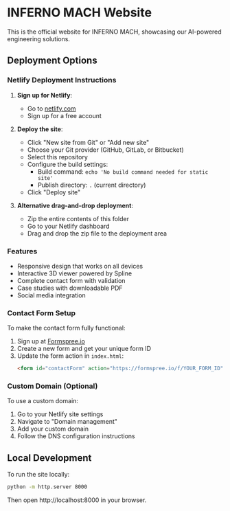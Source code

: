 # INFERNO MACH Website

This is the official website for INFERNO MACH, showcasing our AI-powered engineering solutions.

## Deployment Options

### Netlify Deployment Instructions

1. **Sign up for Netlify**:
   - Go to [netlify.com](https://netlify.com)
   - Sign up for a free account

2. **Deploy the site**:
   - Click "New site from Git" or "Add new site"
   - Choose your Git provider (GitHub, GitLab, or Bitbucket)
   - Select this repository
   - Configure the build settings:
     - Build command: `echo 'No build command needed for static site'`
     - Publish directory: `.` (current directory)
   - Click "Deploy site"

3. **Alternative drag-and-drop deployment**:
   - Zip the entire contents of this folder
   - Go to your Netlify dashboard
   - Drag and drop the zip file to the deployment area

### Features

- Responsive design that works on all devices
- Interactive 3D viewer powered by Spline
- Complete contact form with validation
- Case studies with downloadable PDF
- Social media integration

### Contact Form Setup

To make the contact form fully functional:

1. Sign up at [Formspree.io](https://formspree.io/)
2. Create a new form and get your unique form ID
3. Update the form action in `index.html`:
   ```html
   <form id="contactForm" action="https://formspree.io/f/YOUR_FORM_ID" method="POST">
   ```

### Custom Domain (Optional)

To use a custom domain:
1. Go to your Netlify site settings
2. Navigate to "Domain management"
3. Add your custom domain
4. Follow the DNS configuration instructions

## Local Development

To run the site locally:
```bash
python -m http.server 8000
```
Then open http://localhost:8000 in your browser.